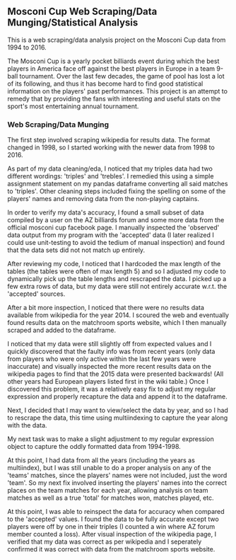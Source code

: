 ## Mosconi Cup Web Scraping/Data Munging/Statistical Analysis

This is a web scraping/data analysis project on the Mosconi Cup data from 1994 to 2016.

The Mosconi Cup is a yearly pocket billiards event during which the best players in America face off against the best players in Europe in a team 9-ball tournament. Over the last few decades, the game of pool has lost a lot of its following, and thus it has become hard to find good statistical information on the players' past performances. This project is an attempt to remedy that by providing the fans with interesting and useful stats on the sport's most entertaining annual tournament.

### Web Scraping/Data Munging

The first step involved scraping wikipedia for results data. The format changed in 1998, so I started working with the newer data from 1998 to 2016.

As part of my data cleaning/eda, I noticed that my triples data had two different wordings: 'triples' and 'trebles'. I remedied this using a simple assignment statement on my pandas dataframe converting all said matches to 'triples'. Other cleaning steps included fixing the spelling on some of the players' names and removing data from the non-playing captains.

In order to verify my data's accuracy, I found a small subset of data compiled by a user on the AZ billiards forum and some more data from the official mosconi cup facebook page. I manually inspected the 'observed' data output from my program with the 'accepted' data (I later realized I could use unit-testing to avoid the tedium of manual inspection) and found that the data sets did not not match up entirely. 

After reviewing my code, I noticed that I hardcoded the max length of the tables (the tables were often of max length 5) and so I adjusted my code to dynamically pick up the table lengths and rescraped the data. I picked up a few extra rows of data, but my data were still not entirely accurate w.r.t. the 'accepted' sources.

After a bit more inspection, I noticed that there were no results data available from wikipedia for the year 2014. I scoured the web and eventually found results data on the matchroom sports website, which I then manually scraped and added to the dataframe.

I noticed that my data were still slightly off from expected values and I quickly discovered that the faulty info was from recent years (only data from players who were only active within the last few years were inaccurate) and visually inspected the more recent results data on the wikipedia pages to find that the 2015 data were presented backwards! (All other years had European players listed first in the wiki table.) Once I discovered this problem, it was a relatively easy fix to adjust my regular expression and properly recapture the data and append it to the dataframe.

Next, I decided that I may want to view/select the data by year, and so I had to rescrape the data, this time using multiindexing to capture the year along with the data.

My next task was to make a slight adjustment to my regular expression object to capture the oddly formatted data from 1994-1998. 

At this point, I had data from all the years (including the years as multiindex), but I was still unable to do a proper analysis on any of the 'teams' matches, since the players' names were not included, just the word 'team'. So my next fix involved inserting the players' names into the correct places on the team matches for each year, allowing analysis on team matches as well as a true 'total' for matches won, matches played, etc.

At this point, I was able to reinspect the data for accuracy when compared to the 'accepted' values. I found the data to be fully accurate except two players were off by one in their triples (I counted a win where AZ forum member counted a loss). After visual inspection of the wikipedia page, I verified that my data was correct as per wikipedia and I seperately confirmed it was correct with data from the matchroom sports website.


